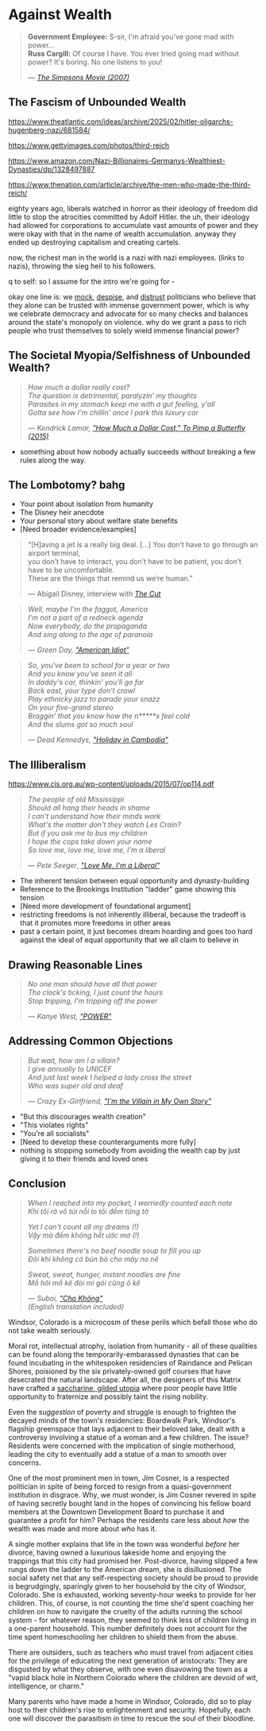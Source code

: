 

<!-- <img src="./nixonphai.jpg" width="500"> -->

# Against Wealth

> **Government Employee:** S-sir, I'm afraid you've gone mad with power...  
> **Russ Cargill:** Of course I have. You ever tried going mad without power? It's boring. No one listens to you!  
>
> — [*The Simpsons Movie (2007)*](https://www.youtube.com/watch?v=zoZRdnHeeYg)

## The Fascism of Unbounded Wealth


https://www.theatlantic.com/ideas/archive/2025/02/hitler-oligarchs-hugenberg-nazi/681584/

https://www.gettyimages.com/photos/third-reich

https://www.amazon.com/Nazi-Billionaires-Germanys-Wealthiest-Dynasties/dp/1328497887

https://www.thenation.com/article/archive/the-men-who-made-the-third-reich/

eighty years ago, liberals watched in horror as their ideology of freedom did little to stop the atrocities committed by Adolf Hitler. the uh, their ideology had allowed for corporations to accumulate vast amounts of power and they were okay with that in the name of wealth accumulation. anyway they ended up destroying capitalism and creating cartels.

now, the richest man in the world is a nazi with nazi employees. (links to nazis), throwing the sieg heil to his followers.

q to self: so I assume for the intro we're going for -


okay one line is: we [mock](mussolini), [despise](hitler), and [distrust](trump) politicians who believe that they alone can be trusted with immense government power, which is why we celebrate democracy and advocate for so many checks and balances around the state's monopoly on violence. why do we grant a pass to rich people who trust themselves to solely wield immense financial power?

## The Societal Myopia/Selfishness of Unbounded Wealth?

> *How much a dollar really cost?*  
> *The question is detrimental, paralyzin' my thoughts*  
> *Parasites in my stomach keep me with a gut feeling, y'all*  
> *Gotta see how I'm chillin' once I park this luxury car*  
>
> — *Kendrick Lamar,* [*"How Much a Dollar Cost,"* *To Pimp a Butterfly (2015)*](https://www.youtube.com/watch?v=y8kEiL81_R4)

- something about how nobody actually succeeds without breaking a few rules along the way.

## The Lombotomy? bahg

- Your point about isolation from humanity
- The Disney heir anecdote
- Your personal story about welfare state benefits
- [Need broader evidence/examples]

> “[H]aving a jet is a really big deal. [...] You don’t have to go through an airport terminal,  
> you don’t have to interact, you don’t have to be patient, you don’t have to be uncomfortable.  
> These are the things that remind us we’re human.”  
>
> — Abigail Disney, interview with *[The Cut](https://www.cnbc.com/2019/04/02/why-abigail-disney-says-she-would-pass-a-law-against-private-jets.html)*

> *Well, maybe I'm the faggot, America*  
> *I'm not a part of a redneck agenda*  
> *Now everybody, do the propaganda*  
> *And sing along to the age of paranoia*  
>
> — *Green Day,* [*"American Idiot"*](https://www.youtube.com/watch?v=Ee_uujKuJMI)


> *So, you've been to school for a year or two*  
> *And you know you've seen it all*  
> *In daddy's car, thinkin' you'll go far*  
> *Back east, your type don't crawl*  
> *Play ethnicky jazz to parade your snazz*  
> *On your five-grand stereo*  
> *Braggin' that you know how the n*****s feel cold*  
> *And the slums got so much soul*  
>
> — *Dead Kennedys,* [*"Holiday in Cambodia"*](https://www.youtube.com/watch?v=v0Uc6ZWDF3c)

## The Illiberalism

https://www.cis.org.au/wp-content/uploads/2015/07/op114.pdf

> *The people of old Mississippi*  
> *Should all hang their heads in shame*  
> *I can't understand how their minds work*  
> *What's the matter don't they watch Les Crain?*  
> *But if you ask me to bus my children*  
> *I hope the cops take down your name*  
> *So love me, love me, love me, I'm a liberal*  
>
> — *Pete Seeger*, [*"Love Me, I'm a Liberal"*](https://www.youtube.com/watch?v=3cdqQ2BdgOA)

- The inherent tension between equal opportunity and dynasty-building
- Reference to the Brookings Institution "ladder" game showing this tension
- [Need more development of foundational argument]
- restricting freedoms is not inherently illiberal, because the tradeoff is that it promotes more freedoms in other areas
- past a certain point, it just becomes dream hoarding and goes too hard against the ideal of equal opportunity that we all claim to believe in


## Drawing Reasonable Lines

> *No one man should have all that power*  
> *The clock's ticking, I just count the hours*  
> *Stop tripping, I'm tripping off the power*  
>
> — *Kanye West,* [*"POWER"*](https://www.youtube.com/watch?v=L53gjP-TtGE)

## Addressing Common Objections

> *But wait, how am I a villain?*  
> *I give annually to UNICEF*  
> *And just last week I helped a lady cross the street*  
> *Who was super old and deaf*  
>
> — *Crazy Ex-Girlfriend,* [*"I'm the Villain in My Own Story"*](https://www.youtube.com/watch?v=UhzN7SfnNeY)

- "But this discourages wealth creation" 
- "This violates rights"
- "You're all socialists"
- [Need to develop these counterarguments more fully]
- nothing is stopping somebody from avoiding the wealth cap by just giving it to their friends and loved ones


## Conclusion

> *When I reached into my pocket, I worriedly counted each note*  
> *Khi tôi rờ vô túi nỗi lo tôi đếm từng tờ*  
>  
> *Yet I can't count all my dreams (!)*  
> *Vậy mà đếm không hết ước mơ (!)*  
>  
> *Sometimes there's no beef noodle soup to fill you up*  
> *Đôi khi không có bún bò cho mày no nê*  
>  
> *Sweat, sweat, hunger, instant noodles are fine*  
> *Mồ hôi mồ kê đói mì gói cũng ô kê*  
>  
> — *Suboi,* [*"Cho Không"*](https://www.youtube.com/watch?v=gERJjsDhe0g)  
> *(English translation included)*


Windsor, Colorado is a microcosm of these perils which befall those who do not take wealth seriously.

Moral rot, intellectual atrophy, isolation from humanity - all of these qualities can be found along the temporarily-embarassed dynasties that can be found incubating in the whitespoken residencies of Raindance and Pelican Shores, poisioned by the six privately-owned golf courses that have desecrated the natural landscape. After all, the designers of this Matrix have crafted a [saccharine, gilded utopia](https://urbanland.uli.org/a-brief-history-of-racial-zoning-neighborhood-associations-and-municipal-zoning) where poor people have little opportunity to fraternize and possibly taint the rising nobility.

Even the *suggestion* of poverty and struggle is enough to frighten the decayed minds of the town's residencies: Boardwalk Park, Windsor's flagship greenspace that lays adjacent to their beloved lake, dealt with a controversy involving a statue of a woman and a few children. The issue? Residents were concerned with the implication of single motherhood, leading the city to eventually add a statue of a man to smooth over concerns.

One of the most prominent men in town, Jim Cosner, is a respected politician in spite of being forced to resign from a quasi-government institution in disgrace. Why, we must wonder, is Jim Cosner revered in spite of having secretly bought land in the hopes of convincing his fellow board members at the Downtown Development Board to purchase it and guarantee a profit for him? Perhaps the residents care less about *how* the wealth was made and more about *who* has it.

A single mother explains that life in the town was wonderful *before* her divorce, having owned a luxurious lakeside home and enjoying the trappings that this city had promised her. Post-divorce, having slipped a few rungs down the ladder to the American dream, she is disillusioned. The social safety net that any self-respecting society should be proud to provide is begrudgingly, sparingly given to her household by the city of Windsor, Colorado. She is exhausted, working seventy-hour weeks to provide for her children. This, of course, is not counting the time she'd spent coaching her children on how to navigate the cruelty of the adults running the school system - for whatever reason, they seemed to think less of children living in a one-parent household. This number definitely does not account for the time spent homeschooling her children to shield them from the abuse.

There are outsiders, such as teachers who must travel from adjacent cities for the privilege of educating the next generation of aristocrats: They are disgusted by what they observe, with one even disavowing the town as a "vapid black hole in Northern Colorado where the children are devoid of wit, intelligence, or charm."

Many parents who have made a home in Windsor, Colorado, did so to play host to their children's rise to enlightenment and security. Hopefully, each one will discover the parasitism in time to rescue the soul of their bloodline. 
